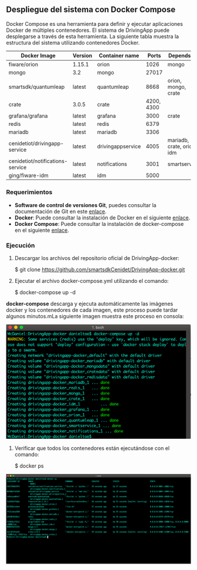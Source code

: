 ## Despliegue del sistema con Docker Compose

Docker Compose es una herramienta para definir y ejecutar aplicaciones Docker de múltiples contenedores. El sistema de DrivingApp puede desplegarse a través de esta herramienta. La siguiente tabla muestra la estructura del sistema utilizando contenedores Docker.

|Docker Image|Version|Container name|Ports|Depends on|
|---------|-----------|----------|----------|-----------|
|fiware/orion|1.15.1|orion|1026|mongo|
|mongo|3.2|mongo|27017|
|smartsdk/quantumleap|latest|quantumleap|8668|orion, mongo, crate|
|crate|3.0.5|crate|4200, 4300|
|grafana/grafana|latest|grafana|3000|crate
|redis|latest|redis|6379|
|mariadb|latest|mariadb|3306|
|cenidetiot/drivingapp-service|latest|drivingappservice|4005|mariadb, crate, orion, idm|
|cenidetiot/notifications-service|latest|notifications|3001|smartservice|
|ging/fiware-idm|latest|idm|5000|

### Requerimientos

- **Software de control de versiones Git**, puedes consultar la documentación de Git en este [enlace]( https://git-scm.com/).
- **Docker**: Puede consultar la instalación de Docker en el siguiente [enlace](https://docs.docker.com/cs-engine/1.12/).
- **Docker Compose**: Puede consultar la instalación de docker-compose en  el siguiente [enlace](https://docs.docker.com/compose/install/).

### Ejecución 

1. Descargar los archivos del repositorio oficial de DrivingApp-docker:

    $ git clone https://github.com/smartsdkCenidet/DrivingApp-docker.git


1. Ejecutar el archivo docker-compose.yml utilizando el comando: 

    $ docker-compose up -d 

**docker-compose** descarga y ejecuta automáticamente las imágenes docker y los contenedores de cada imagen, este proceso puede tardar algunos minutos.mLa siguiente imagen muestra este proceso en consola:

![docker-compose up -d](./img/dockerDeploy1.png)


1. Verificar que todos los contenedores están ejecutándose con el comando:

    $ docker ps 

![docker ps](./img/dockerDeploy2.png)

